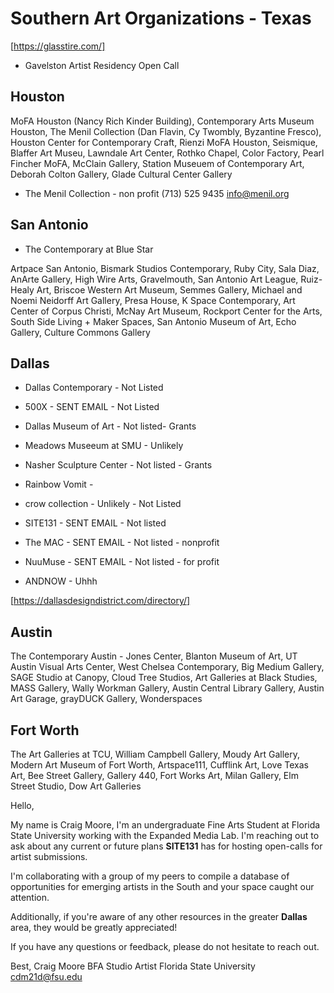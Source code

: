 # Southern Art Organizations - Texas

[https://glasstire.com/]

* Gavelston Artist Residency Open Call

## Houston

MoFA Houston (Nancy Rich Kinder Building), Contemporary Arts Museum Houston, The Menil Collection (Dan Flavin, Cy Twombly, Byzantine Fresco), Houston Center for Contemporary Craft, Rienzi MoFA Houston, Seismique, Blaffer Art Museu, Lawndale Art Center, Rothko Chapel, Color Factory, Pearl Fincher MoFA, McClain Gallery, Station Museuem of Contemporary Art, Deborah Colton Gallery, Glade Cultural Center Gallery

* The Menil Collection - non profit
  (713) 525 9435  info@menil.org

## San Antonio

* The Contemporary at Blue Star

Artpace San Antonio, Bismark Studios Contemporary, Ruby City, Sala Diaz, AnArte Gallery, High Wire Arts, Gravelmouth, San Antonio Art League, Ruiz-Healy Art, Briscoe Western Art Museum, Semmes Gallery, Michael and Noemi Neidorff Art Gallery, Presa House, K Space Contemporary, Art Center of Corpus Christi, McNay Art Museum, Rockport Center for the Arts, South Side Living + Maker Spaces, San Antonio Museum of Art, Echo Gallery, Culture Commons Gallery

## Dallas

* Dallas Contemporary - Not Listed

* 500X - SENT EMAIL - Not Listed

* Dallas Museum of Art - Not listed- Grants

* Meadows Museeum at SMU - Unlikely

* Nasher Sculpture Center - Not listed - Grants

* Rainbow Vomit -

* crow collection - Unlikely - Not Listed

* SITE131 - SENT EMAIL - Not listed

* The MAC - SENT EMAIL - Not listed - nonprofit

* NuuMuse - SENT EMAIL - Not listed - for profit

* ANDNOW - Uhhh

[https://dallasdesigndistrict.com/directory/]

## Austin

The Contemporary Austin - Jones Center, Blanton Museum of Art, UT Austin Visual Arts Center, West Chelsea Contemporary, Big Medium Gallery, SAGE Studio at Canopy, Cloud Tree Studios, Art Galleries at Black Studies, MASS Gallery, Wally Workman Gallery, Austin Central Library Gallery, Austin Art Garage, grayDUCK Gallery, Wonderspaces

## Fort Worth

The Art Galleries at TCU, William Campbell Gallery, Moudy Art Gallery, Modern Art Museum of Fort Worth, Artspace111, Cufflink Art, Love Texas Art, Bee Street Gallery, Gallery 440, Fort Works Art, Milan Gallery, Elm Street Studio, Dow Art Galleries

Hello,

My name is Craig Moore, I'm an undergraduate Fine Arts Student at Florida State University working with the Expanded Media Lab. I'm reaching out to ask about any current or future plans **SITE131** has for hosting open-calls for artist submissions.

I'm collaborating with a group of my peers to compile a database of opportunities for emerging artists in the South and your space caught our attention.

Additionally, if you're aware of any other resources in the greater **Dallas** area, they would be greatly appreciated!

If you have any questions or feedback, please do not hesitate to reach out.

Best,
Craig Moore
BFA Studio Artist
Florida State University
cdm21d@fsu.edu
